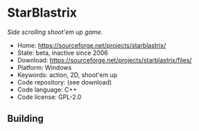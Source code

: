 # StarBlastrix 

_Side scrolling shoot'em up game._

- Home: https://sourceforge.net/projects/starblastrix/
- State: beta, inactive since 2006 
- Download: https://sourceforge.net/projects/starblastrix/files/
- Platform: Windows
- Keywords: action, 2D, shoot'em up
- Code repository: (see download)
- Code language: C++
- Code license: GPL-2.0

## Building

